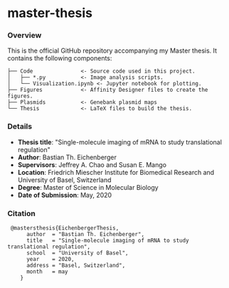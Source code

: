 # master-thesis

### Overview

This is the official GitHub repository accompanying my Master thesis. It contains the following components:

```
├── Code               <- Source code used in this project.
│   ├── *.py           <- Image analysis scripts.
│   └── Visualization.ipynb <- Jupyter notebook for plotting.
├── Figures            <- Affinity Designer files to create the figures.
├── Plasmids           <- Genebank plasmid maps
└── Thesis             <- LaTeX files to build the thesis.
```



### Details

* **Thesis title**: "Single-molecule imaging of mRNA to study translational regulation"
* **Author**: Bastian Th. Eichenberger
* **Supervisors**: Jeffrey A. Chao and Susan E. Mango
* **Location**: Friedrich Miescher Institute for Biomedical Research and University of Basel, Switzerland
* **Degree**: Master of Science in Molecular Biology
* **Date of Submission**: May, 2020



### Citation

```
 @mastersthesis{EichenbergerThesis,
      author  = "Bastian Th. Eichenberger",
      title   = "Single-molecule imaging of mRNA to study translational regulation",
      school  = "University of Basel",
      year    = 2020,
      address = "Basel, Switzerland",
      month   = may
    }
```
